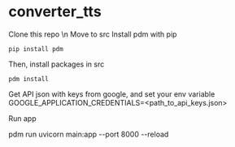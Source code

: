 # converter_tts

Clone this repo \n
Move to src
Install pdm with pip 
```
pip install pdm
```
Then, install packages in src

```
pdm install
```

Get API json with keys from google, and set your env variable GOOGLE_APPLICATION_CREDENTIALS=<path_to_api_keys.json>

Run app

pdm run uvicorn main:app --port 8000 --reload
